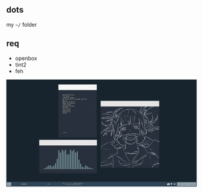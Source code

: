 ## dots
my `~/` folder
## req
- openbox
- tint2
- feh

![obscreen](https://raw.githubusercontent.com/buyBread/dots/master/screenshots/2018-02-04-125844_1366x768_scrot.png)

